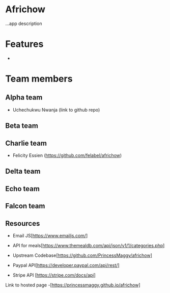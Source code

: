 # Africhow
...app description

# Features
- 

# Team members
## Alpha team
- Uchechukwu Nwanja (link to github repo)

## Beta team

## Charlie team
- Felicity Essien (https://github.com/felabel/africhow)

## Delta team

## Echo team

## Falcon team

## Resources

- Email JS[https://www.emailjs.com/]

- API for meals[https://www.themealdb.com/api/json/v1/1/categories.php]

- Upstream Codebase[https://github.com/PrincessMaggy/africhow]

- Paypal API[https://developer.paypal.com/api/rest/]

- Stripe API [https://stripe.com/docs/api]

Link to hosted page -[https://princessmaggy.github.io/africhow]

